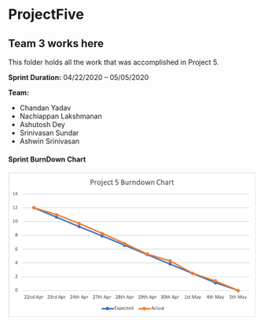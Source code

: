 # ProjectFive
## Team 3 works here

This folder holds all the work that was accomplished in Project 5.<br />

**Sprint Duration:** 04/22/2020 – 05/05/2020 <br />

**Team:**
- Chandan Yadav 
- Nachiappan Lakshmanan 
- Ashutosh Dey 
- Srinivasan Sundar 
- Ashwin Srinivasan

#### Sprint BurnDown Chart

![BurnDown Chart](Documents/Sprint_Burndown_Chart.png)

